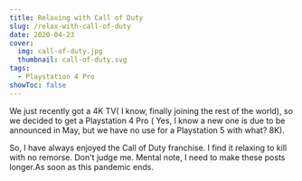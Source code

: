 ```yaml
---
title: Relaxing with Call of Duty
slug: /relax-with-call-of-duty
date: 2020-04-23
cover:
  img: call-of-duty.jpg
  thumbnail: call-of-duty.svg
tags:
  - Playstation 4 Pro
showToc: false
---
```

We just recently got a 4K TV( I know, finally joining the rest of the world), so we decided to get a Playstation 4 Pro ( Yes, I know a new one is due to be announced in May, but we have no use for a Playstation 5 with what? 8K).

So, I have always enjoyed the Call of Duty franchise. I find it relaxing to kill with no remorse. Don't judge me.
Mental note, I need to make these posts longer.As soon as this pandemic ends.


